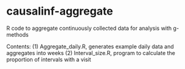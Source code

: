 # causalinf-aggregate
R code to aggregate continuously collected data for analysis with g-methods 

Contents:
(1) Aggregate_daily.R, generates example daily data and aggregates into weeks
(2) Interval_size.R, program to calculate the proportion of intervals with a visit

